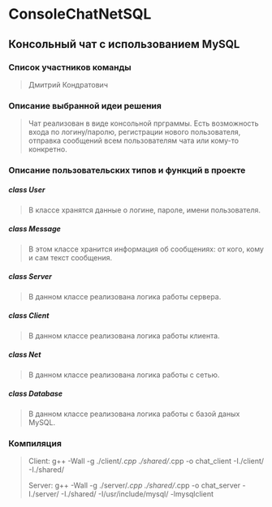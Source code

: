 # ConsoleChatNetSQL
## Консольный чат с использованием MySQL

### Список участников команды
> Дмитрий Кондратович
### Описание выбранной идеи решения
> Чат реализован в виде консольной прграммы. Есть возможность входа по логину/паролю, регистрации нового пользователя, 
> отправка сообщений всем пользователям чата или кому-то конкретно.
### Описание пользовательских типов и функций в проекте
##### class User
> В классе хранятся данные о логине, пароле, имени пользователя.

##### class Message
> В этом классе хранится информация об сообщениях: от кого, кому и сам текст сообщения.

##### class Server
> В данном классе реализована логика работы сервера.

##### class Client
> В данном классе реализована логика работы клиента.

##### class Net
> В данном классе реализована логика работы с сетью.

##### class Database
> В данном классе реализована логика работы с базой даных MySQL.

### Компиляция
> Client:
> g++ -Wall -g ./client/*.cpp ./shared/*.cpp -o chat_client -I./client/ -I./shared/
> 
> Server:
> g++ -Wall -g ./server/*.cpp ./shared/*.cpp -o chat_server -I./server/ -I./shared/ -I/usr/include/mysql/ -lmysqlclient

